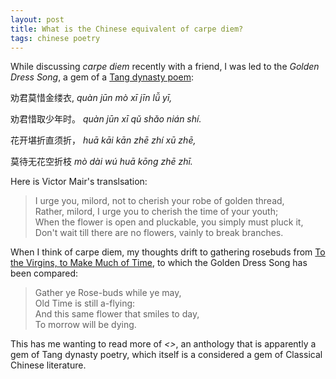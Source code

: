 ```yaml
---
layout: post
title: What is the Chinese equivalent of carpe diem?
tags: chinese poetry
---
```


While discussing *carpe diem* recently with a friend, I was led to
the *Golden Dress Song*, a gem of a [Tang dynasty poem](https://en.wikipedia.org/wiki/Du_Qiuniang):

劝君莫惜金缕衣,
*quàn jūn mò xī jīn lǚ yī,*

劝君惜取少年时。
*quàn jūn xī qǔ shǎo nián shí.*

花开堪折直须折，
*huā kāi kān zhē zhí xū zhē,*

莫待无花空折枝
*mò dài wú huā kōng zhē zhī.*

Here is Victor Mair's translsation:

<blockquote>
I urge you, milord, not to cherish your robe of golden thread,
<br/>
Rather, milord, I urge you to cherish the time of your youth;
<br/>
When the flower is open and pluckable, you simply must pluck it,
<br/>
Don't wait till there are no flowers, vainly to break branches.
</blockquote>

When I think of carpe diem, my thoughts drift to gathering rosebuds
from
[To the Virgins, to Make Much of Time](https://en.wikipedia.org/wiki/To_the_Virgins%2C_to_Make_Much_of_Time),
to which the Golden Dress Song has been compared:

<blockquote>
Gather ye Rose-buds while ye may,
<br/>
    Old Time is still a-flying:
<br/>	
And this same flower that smiles to day,
<br/>
	To morrow will be dying.
</blockquote>

This has me wanting to read more of *<<Three Hundred Tang Poems>>*, an
anthology that is apparently a gem of Tang dynasty poetry, which
itself is a considered a gem of Classical Chinese literature.
